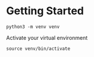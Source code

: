 # Getting Started
```
python3 -m venv venv
```
Activate your virtual environment
```
source venv/bin/activate
```

